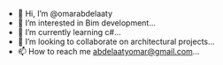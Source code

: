 - 👋 Hi, I’m @omarabdelaaty
- 👀 I’m interested in Bim development...
- 🌱 I’m currently learning c#...
- 💞️ I’m looking to collaborate on architectural projects...
- 📫 How to reach me abdelaatyomar@gmail.com...

<!---
omarabdelaaty/omarabdelaaty is a ✨ special ✨ repository because its `README.md` (this file) appears on your GitHub profile.
You can click the Preview link to take a look at your changes.
--->
